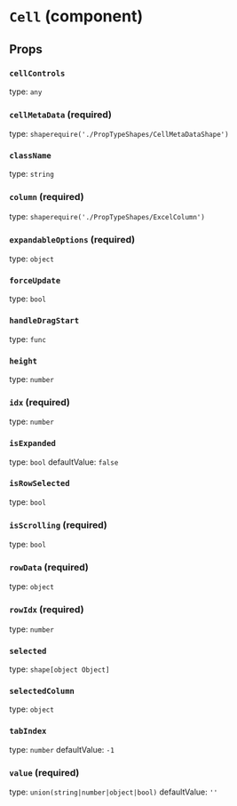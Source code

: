 `Cell` (component)
==================



Props
-----

### `cellControls`

type: `any`


### `cellMetaData` (required)

type: `shaperequire('./PropTypeShapes/CellMetaDataShape')`


### `className`

type: `string`


### `column` (required)

type: `shaperequire('./PropTypeShapes/ExcelColumn')`


### `expandableOptions` (required)

type: `object`


### `forceUpdate`

type: `bool`


### `handleDragStart`

type: `func`


### `height`

type: `number`


### `idx` (required)

type: `number`


### `isExpanded`

type: `bool`
defaultValue: `false`


### `isRowSelected`

type: `bool`


### `isScrolling` (required)

type: `bool`


### `rowData` (required)

type: `object`


### `rowIdx` (required)

type: `number`


### `selected`

type: `shape[object Object]`


### `selectedColumn`

type: `object`


### `tabIndex`

type: `number`
defaultValue: `-1`


### `value` (required)

type: `union(string|number|object|bool)`
defaultValue: `''`

